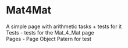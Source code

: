 # Mat4Mat  
A simple page with arithmetic tasks + tests for it  
Tests - tests for the Mat_4_Mat page  
Pages - Page Object Patern for test  
